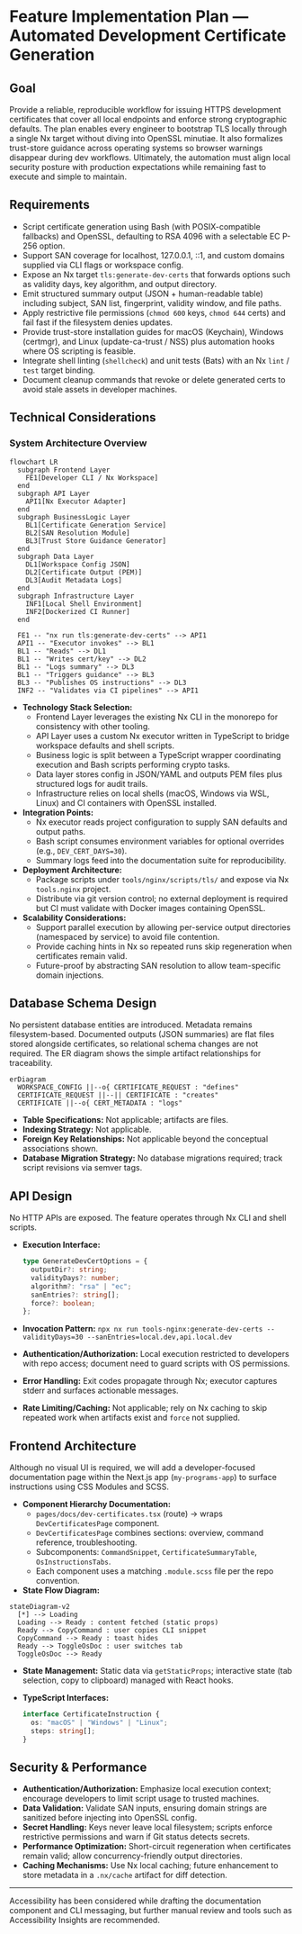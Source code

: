 # Feature Implementation Plan — Automated Development Certificate Generation

## Goal

Provide a reliable, reproducible workflow for issuing HTTPS development certificates that cover all local endpoints and enforce strong cryptographic defaults. The plan enables every engineer to bootstrap TLS locally through a single Nx target without diving into OpenSSL minutiae. It also formalizes trust-store guidance across operating systems so browser warnings disappear during dev workflows. Ultimately, the automation must align local security posture with production expectations while remaining fast to execute and simple to maintain.

## Requirements

- Script certificate generation using Bash (with POSIX-compatible fallbacks) and OpenSSL, defaulting to RSA 4096 with a selectable EC P-256 option.
- Support SAN coverage for localhost, 127.0.0.1, ::1, and custom domains supplied via CLI flags or workspace config.
- Expose an Nx target `tls:generate-dev-certs` that forwards options such as validity days, key algorithm, and output directory.
- Emit structured summary output (JSON + human-readable table) including subject, SAN list, fingerprint, validity window, and file paths.
- Apply restrictive file permissions (`chmod 600` keys, `chmod 644` certs) and fail fast if the filesystem denies updates.
- Provide trust-store installation guides for macOS (Keychain), Windows (certmgr), and Linux (update-ca-trust / NSS) plus automation hooks where OS scripting is feasible.
- Integrate shell linting (`shellcheck`) and unit tests (Bats) with an Nx `lint` / `test` target binding.
- Document cleanup commands that revoke or delete generated certs to avoid stale assets in developer machines.

## Technical Considerations

### System Architecture Overview

```mermaid
flowchart LR
  subgraph Frontend Layer
    FE1[Developer CLI / Nx Workspace]
  end
  subgraph API Layer
    API1[Nx Executor Adapter]
  end
  subgraph BusinessLogic Layer
    BL1[Certificate Generation Service]
    BL2[SAN Resolution Module]
    BL3[Trust Store Guidance Generator]
  end
  subgraph Data Layer
    DL1[Workspace Config JSON]
    DL2[Certificate Output (PEM)]
    DL3[Audit Metadata Logs]
  end
  subgraph Infrastructure Layer
    INF1[Local Shell Environment]
    INF2[Dockerized CI Runner]
  end

  FE1 -- "nx run tls:generate-dev-certs" --> API1
  API1 -- "Executor invokes" --> BL1
  BL1 -- "Reads" --> DL1
  BL1 -- "Writes cert/key" --> DL2
  BL1 -- "Logs summary" --> DL3
  BL1 -- "Triggers guidance" --> BL3
  BL3 -- "Publishes OS instructions" --> DL3
  INF2 -- "Validates via CI pipelines" --> API1
```

- **Technology Stack Selection:**
  - Frontend Layer leverages the existing Nx CLI in the monorepo for consistency with other tooling.
  - API Layer uses a custom Nx executor written in TypeScript to bridge workspace defaults and shell scripts.
  - Business logic is split between a TypeScript wrapper coordinating execution and Bash scripts performing crypto tasks.
  - Data layer stores config in JSON/YAML and outputs PEM files plus structured logs for audit trails.
  - Infrastructure relies on local shells (macOS, Windows via WSL, Linux) and CI containers with OpenSSL installed.
- **Integration Points:**
  - Nx executor reads project configuration to supply SAN defaults and output paths.
  - Bash script consumes environment variables for optional overrides (e.g., `DEV_CERT_DAYS=30`).
  - Summary logs feed into the documentation suite for reproducibility.
- **Deployment Architecture:**
  - Package scripts under `tools/nginx/scripts/tls/` and expose via Nx `tools.nginx` project.
  - Distribute via git version control; no external deployment is required but CI must validate with Docker images containing OpenSSL.
- **Scalability Considerations:**
  - Support parallel execution by allowing per-service output directories (namespaced by service) to avoid file contention.
  - Provide caching hints in Nx so repeated runs skip regeneration when certificates remain valid.
  - Future-proof by abstracting SAN resolution to allow team-specific domain injections.

## Database Schema Design

No persistent database entities are introduced. Metadata remains filesystem-based. Documented outputs (JSON summaries) are flat files stored alongside certificates, so relational schema changes are not required. The ER diagram shows the simple artifact relationships for traceability.

```mermaid
erDiagram
  WORKSPACE_CONFIG ||--o{ CERTIFICATE_REQUEST : "defines"
  CERTIFICATE_REQUEST ||--|| CERTIFICATE : "creates"
  CERTIFICATE ||--o{ CERT_METADATA : "logs"
```

- **Table Specifications:** Not applicable; artifacts are files.
- **Indexing Strategy:** Not applicable.
- **Foreign Key Relationships:** Not applicable beyond the conceptual associations shown.
- **Database Migration Strategy:** No database migrations required; track script revisions via semver tags.

## API Design

No HTTP APIs are exposed. The feature operates through Nx CLI and shell scripts.

- **Execution Interface:**

  ```ts
  type GenerateDevCertOptions = {
    outputDir?: string;
    validityDays?: number;
    algorithm?: "rsa" | "ec";
    sanEntries?: string[];
    force?: boolean;
  };
  ```

- **Invocation Pattern:** `npx nx run tools-nginx:generate-dev-certs --validityDays=30 --sanEntries=local.dev,api.local.dev`
- **Authentication/Authorization:** Local execution restricted to developers with repo access; document need to guard scripts with OS permissions.
- **Error Handling:** Exit codes propagate through Nx; executor captures stderr and surfaces actionable messages.
- **Rate Limiting/Caching:** Not applicable; rely on Nx caching to skip repeated work when artifacts exist and `force` not supplied.

## Frontend Architecture

Although no visual UI is required, we will add a developer-focused documentation page within the Next.js app (`my-programs-app`) to surface instructions using CSS Modules and SCSS.

- **Component Hierarchy Documentation:**
  - `pages/docs/dev-certificates.tsx` (route) → wraps `DevCertificatesPage` component.
  - `DevCertificatesPage` combines sections: overview, command reference, troubleshooting.
  - Subcomponents: `CommandSnippet`, `CertificateSummaryTable`, `OsInstructionsTabs`.
  - Each component uses a matching `.module.scss` file per the repo convention.
- **State Flow Diagram:**

```mermaid
stateDiagram-v2
  [*] --> Loading
  Loading --> Ready : content fetched (static props)
  Ready --> CopyCommand : user copies CLI snippet
  CopyCommand --> Ready : toast hides
  Ready --> ToggleOsDoc : user switches tab
  ToggleOsDoc --> Ready
```

- **State Management:** Static data via `getStaticProps`; interactive state (tab selection, copy to clipboard) managed with React hooks.
- **TypeScript Interfaces:**

  ```ts
  interface CertificateInstruction {
    os: "macOS" | "Windows" | "Linux";
    steps: string[];
  }
  ```

## Security & Performance

- **Authentication/Authorization:** Emphasize local execution context; encourage developers to limit script usage to trusted machines.
- **Data Validation:** Validate SAN inputs, ensuring domain strings are sanitized before injecting into OpenSSL config.
- **Secret Handling:** Keys never leave local filesystem; scripts enforce restrictive permissions and warn if Git status detects secrets.
- **Performance Optimization:** Short-circuit regeneration when certificates remain valid; allow concurrency-friendly output directories.
- **Caching Mechanisms:** Use Nx local caching; future enhancement to store metadata in a `.nx/cache` artifact for diff detection.

---

Accessibility has been considered while drafting the documentation component and CLI messaging, but further manual review and tools such as Accessibility Insights are recommended.
